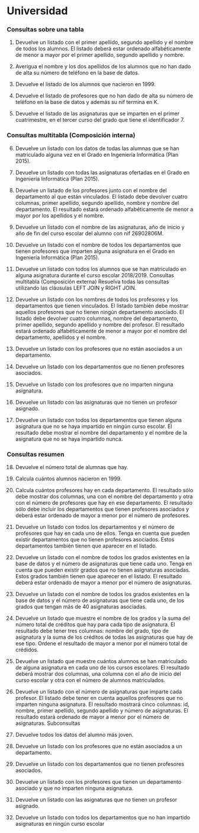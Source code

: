 # Universidad

###     Consultas sobre una tabla

1. Devuelve un listado con el primer apellido, segundo apellido y el nombre de
  todos los alumnos. El listado deberá estar ordenado alfabéticamente de
  menor a mayor por el primer apellido, segundo apellido y nombre.

2. Averigua el nombre y los dos apellidos de los alumnos que no han dado de
  alta su número de teléfono en la base de datos.

3. Devuelve el listado de los alumnos que nacieron en 1999.

4. Devuelve el listado de profesores que no han dado de alta su número de
  teléfono en la base de datos y además su nif termina en K.

5. Devuelve el listado de las asignaturas que se imparten en el primer
  cuatrimestre, en el tercer curso del grado que tiene el identificador 7.

  ### Consultas multitabla (Composición interna)

6. Devuelve un listado con los datos de todas las alumnas que se han
  matriculado alguna vez en el Grado en Ingeniería Informática (Plan 2015).

7. Devuelve un listado con todas las asignaturas ofertadas en el Grado en
  Ingeniería Informática (Plan 2015).

8. Devuelve un listado de los profesores junto con el nombre del
  departamento al que están vinculados. El listado debe devolver cuatro
  columnas, primer apellido, segundo apellido, nombre y nombre del
  departamento. El resultado estará ordenado alfabéticamente de menor a
  mayor por los apellidos y el nombre.

9. Devuelve un listado con el nombre de las asignaturas, año de inicio y año de
  fin del curso escolar del alumno con nif 26902806M.

10. Devuelve un listado con el nombre de todos los departamentos que tienen
  profesores que imparten alguna asignatura en el Grado en Ingeniería
  Informática (Plan 2015).

11. Devuelve un listado con todos los alumnos que se han matriculado en
   alguna asignatura durante el curso escolar 2018/2019.
   Consultas multitabla (Composición externa)
   Resuelva todas las consultas utilizando las cláusulas LEFT JOIN y RIGHT JOIN.

12. Devuelve un listado con los nombres de todos los profesores y los
   departamentos que tienen vinculados. El listado también debe mostrar
   aquellos profesores que no tienen ningún departamento asociado. El listado
   debe devolver cuatro columnas, nombre del departamento, primer apellido,
   segundo apellido y nombre del profesor. El resultado estará ordenado
   alfabéticamente de menor a mayor por el nombre del departamento,
   apellidos y el nombre.

13. Devuelve un listado con los profesores que no están asociados a un
   departamento.

14. Devuelve un listado con los departamentos que no tienen profesores
   asociados.

15. Devuelve un listado con los profesores que no imparten ninguna asignatura.

16. Devuelve un listado con las asignaturas que no tienen un profesor asignado.

17. Devuelve un listado con todos los departamentos que tienen alguna
   asignatura que no se haya impartido en ningún curso escolar. El resultado
   debe mostrar el nombre del departamento y el nombre de la asignatura que
   no se haya impartido nunca.

   ### Consultas resumen

18. Devuelve el número total de alumnas que hay.

19. Calcula cuántos alumnos nacieron en 1999.

20. Calcula cuántos profesores hay en cada departamento. El resultado sólo
   debe mostrar dos columnas, una con el nombre del departamento y otra
   con el número de profesores que hay en ese departamento. El resultado
   sólo debe incluir los departamentos que tienen profesores asociados y
   deberá estar ordenado de mayor a menor por el número de profesores.

21. Devuelve un listado con todos los departamentos y el número de profesores
   que hay en cada uno de ellos. Tenga en cuenta que pueden existir
   departamentos que no tienen profesores asociados. Estos departamentos
   también tienen que aparecer en el listado.

22. Devuelve un listado con el nombre de todos los grados existentes en la base
   de datos y el número de asignaturas que tiene cada uno. Tenga en cuenta 
   que pueden existir grados que no tienen asignaturas asociadas. Estos grados
   también tienen que aparecer en el listado. El resultado deberá estar
   ordenado de mayor a menor por el número de asignaturas.

23. Devuelve un listado con el nombre de todos los grados existentes en la base
   de datos y el número de asignaturas que tiene cada uno, de los grados que
   tengan más de 40 asignaturas asociadas.

24. Devuelve un listado que muestre el nombre de los grados y la suma del
   número total de créditos que hay para cada tipo de asignatura. El resultado
   debe tener tres columnas: nombre del grado, tipo de asignatura y la suma
   de los créditos de todas las asignaturas que hay de ese tipo. Ordene el
   resultado de mayor a menor por el número total de crédidos.

25. Devuelve un listado que muestre cuántos alumnos se han matriculado de
   alguna asignatura en cada uno de los cursos escolares. El resultado deberá
   mostrar dos columnas, una columna con el año de inicio del curso escolar y
   otra con el número de alumnos matriculados.

26. Devuelve un listado con el número de asignaturas que imparte cada
   profesor. El listado debe tener en cuenta aquellos profesores que no
   imparten ninguna asignatura. El resultado mostrará cinco columnas: id,
   nombre, primer apellido, segundo apellido y número de asignaturas. El
   resultado estará ordenado de mayor a menor por el número de asignaturas.
   Subconsultas

27. Devuelve todos los datos del alumno más joven.

28. Devuelve un listado con los profesores que no están asociados a un
   departamento.

29. Devuelve un listado con los departamentos que no tienen profesores
   asociados.

30. Devuelve un listado con los profesores que tienen un departamento
   asociado y que no imparten ninguna asignatura.

31. Devuelve un listado con las asignaturas que no tienen un profesor asignado.

32. Devuelve un listado con todos los departamentos que no han impartido
   asignaturas en ningún curso escolar